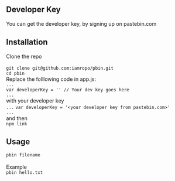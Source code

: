 ## Developer Key
You can get the developer key, by signing up on pastebin.com

## Installation
Clone the repo<br>    
`git clone git@github.com:iamropo/pbin.git`
<br>
`cd pbin`
<br>
Replace the folllowing code in app.js:<br>
`...`<br>
`var developerKey = '' // Your dev key goes here` <br>
`...`<br>
with your developer key<br>
`...`
`var developerKey = '<your developer key from pastebin.com>'`<br>
`...`<br>
and then<br>
`npm link`

## Usage
`pbin filename`<br><br>
Example<br>
`pbin hello.txt`
